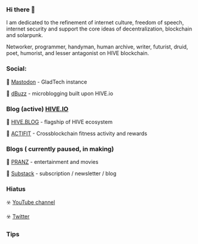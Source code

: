 ### Hi there 👋

I am dedicated to the refinement of internet culture, freedom of speech, internet security and support the core ideas of decentralization, blockchain and solarpunk. 



Networker, programmer, handyman, human archive, writer, futurist, druid, poet, humorist, and lesser antagonist on HIVE blockchain.

### Social: 

💬   <a title="GladTech " rel="me" href="https://gladtech.social/@aschatria">Mastodon</a> - GladTech instance

💬 [dBuzz](https://d.buzz/profile/@aschatria) - microblogging built upon HIVE.io

### Blog (active)  [HIVE.IO](https://hive.io)

📘 <a title="Hive.BLOG" href="https://hive.blog/@aschatria/posts">HIVE.BLOG</a> - flagship of HIVE ecosystem

📘 <a title="Actifit - fitness tracker" href="https://actifit.io/aschatria">ACTIFIT</a> - Crossblockchain fitness activity and rewards

### Blogs ( currently paused, in making)
  
📕  <a title="PranzEU decentralized movie review website" href="https://pranz.eu/">PRANZ</a> - entertainment and movies
  
📕  [Substack](https://aschatria.substack.com/) - subscription / newsletter / blog

### Hiatus 

☣️  [YouTube channel](https://www.youtube.com/@aschatria)

☣️  [Twitter](https://twitter.com/ascha3a)


### Tips


 
<!--
**aschatria/aschatria** is a ✨ _special_ ✨ repository because its `README.md` (this file) appears on your GitHub profile.

Here are some ideas to get you started:

- 🔭 I’m currently working on ...
- 🌱 I’m currently learning ...
- 👯 I’m looking to collaborate on ...
- 🤔 I’m looking for help with ...
- 💬 Ask me about ...
- 📫 How to reach me: ...
- 😄 Pronouns: ...
- ⚡ Fun fact: ...
-->
